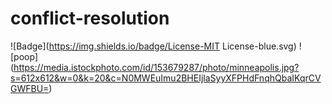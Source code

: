 # conflict-resolution
![Badge](https://img.shields.io/badge/License-MIT License-blue.svg)
![poop] (https://media.istockphoto.com/id/153679287/photo/minneapolis.jpg?s=612x612&w=0&k=20&c=N0MWEuImu2BHEIjlaSyyXFPHdFnqhQbaIKqrCVGWFBU=)
